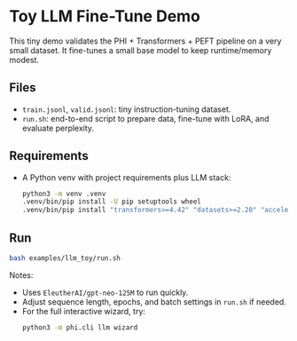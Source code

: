 # Toy LLM Fine-Tune Demo

This tiny demo validates the PHI + Transformers + PEFT pipeline on a very small dataset. It fine-tunes a small base model to keep runtime/memory modest.

## Files
- `train.jsonl`, `valid.jsonl`: tiny instruction-tuning dataset.
- `run.sh`: end-to-end script to prepare data, fine-tune with LoRA, and evaluate perplexity.

## Requirements
- A Python venv with project requirements plus LLM stack:
  ```bash
  python3 -m venv .venv
  .venv/bin/pip install -U pip setuptools wheel
  .venv/bin/pip install "transformers>=4.42" "datasets>=2.20" "accelerate>=0.30" "peft>=0.11" evaluate sentencepiece
  ```

## Run
```bash
bash examples/llm_toy/run.sh
```

Notes:
- Uses `EleutherAI/gpt-neo-125M` to run quickly.
- Adjust sequence length, epochs, and batch settings in `run.sh` if needed.
- For the full interactive wizard, try:
  ```bash
  python3 -m phi.cli llm wizard
  ```
